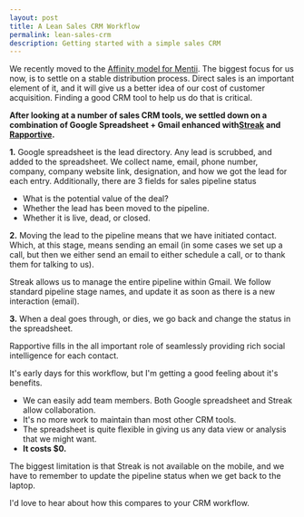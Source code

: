 ```yaml
---
layout: post
title: A Lean Sales CRM Workflow
permalink: lean-sales-crm
description: Getting started with a simple sales CRM
---
```


We recently moved to the [Affinity model for Mentii](https://mentii.com/organizations). The biggest focus for us now, is to settle on a stable distribution process. Direct sales is an important element of it, and it will give us a better idea of our cost of customer acquisition. Finding a good CRM tool to help us do that is critical.

**After looking at a number of sales CRM tools, we settled down on a combination of Google Spreadsheet + Gmail enhanced with[Streak](http://streak.com)&nbsp;and [Rapportive](http://rapportive.com).**

**1.** Google spreadsheet is the lead directory. Any lead is scrubbed, and added to the spreadsheet. We collect name, email, phone number, company, company website link, designation, and how we got the lead for each entry. Additionally, there are 3 fields for sales pipeline status

*   What is the potential value of the deal?
*   Whether the lead has been moved to the pipeline.
*   Whether it is live, dead, or closed.


**2.** Moving the lead to the pipeline means that we have initiated contact. Which, at this stage, means sending an email (in some cases we set up a call, but then we either send an email to either schedule a call, or to thank them for talking to us).

Streak allows us to manage the entire pipeline within Gmail. We follow standard pipeline stage names, and update it as soon as there is a new interaction (email).

**3.** When a deal goes through, or dies, we go back and change the status in the spreadsheet.

Rapportive fills in the all important role of seamlessly providing rich social intelligence for each contact.

It's early days for this workflow, but I'm getting a good feeling about it's benefits.

*   We can easily add team members. Both Google spreadsheet and Streak allow collaboration.
*   It's no more work to maintain than most other CRM tools.
*   The spreadsheet is quite flexible in giving us any data view or analysis that we might want.
*   **It costs $0.**

The biggest limitation is that Streak is not available on the mobile, and we have to remember to update the pipeline status when we get back to the laptop.

I'd love to hear about how this compares to your CRM workflow.
